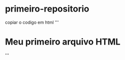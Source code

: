 # primeiro-repositorio

copiar o codigo em html
'''
<html>
  <h1> Meu primeiro arquivo HTML</h1>
<html>
  '''
